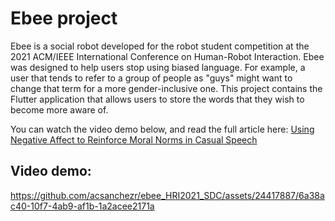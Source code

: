 # Ebee project

Ebee is a social robot developed for the robot student competition at the 2021 ACM/IEEE International Conference on Human-Robot Interaction. 
Ebee was designed to help users stop using biased language. For example, a user that tends to refer to a group of people as "guys" might want to change that term for a more gender-inclusive one. This project contains the Flutter application that allows users to store the words that they wish to become more aware of. 

You can watch the video demo below, and read the full article here:
[Using Negative Affect to Reinforce Moral Norms in Casual Speech](https://dl.acm.org/doi/abs/10.1145/3434074.3446952)


## Video demo:

https://github.com/acsanchezr/ebee_HRI2021_SDC/assets/24417887/6a38ac40-10f7-4ab9-af1b-1a2acee2171a
